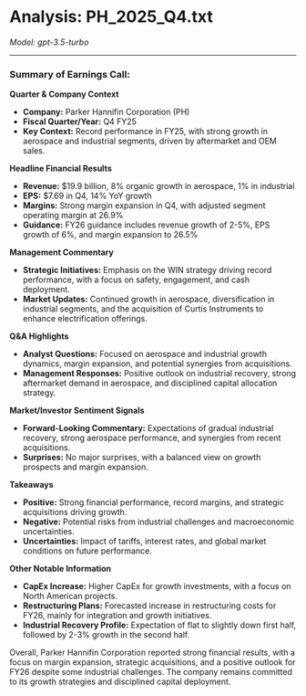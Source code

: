 # Analysis: PH_2025_Q4.txt

*Model: gpt-3.5-turbo*

---

### Summary of Earnings Call:

**Quarter & Company Context**
- **Company:** Parker Hannifin Corporation (PH)
- **Fiscal Quarter/Year:** Q4 FY25
- **Key Context:** Record performance in FY25, with strong growth in aerospace and industrial segments, driven by aftermarket and OEM sales.

**Headline Financial Results**
- **Revenue:** $19.9 billion, 8% organic growth in aerospace, 1% in industrial
- **EPS:** $7.69 in Q4, 14% YoY growth
- **Margins:** Strong margin expansion in Q4, with adjusted segment operating margin at 26.9%
- **Guidance:** FY26 guidance includes revenue growth of 2-5%, EPS growth of 6%, and margin expansion to 26.5%

**Management Commentary**
- **Strategic Initiatives:** Emphasis on the WIN strategy driving record performance, with a focus on safety, engagement, and cash deployment.
- **Market Updates:** Continued growth in aerospace, diversification in industrial segments, and the acquisition of Curtis Instruments to enhance electrification offerings.

**Q&A Highlights**
- **Analyst Questions:** Focused on aerospace and industrial growth dynamics, margin expansion, and potential synergies from acquisitions.
- **Management Responses:** Positive outlook on industrial recovery, strong aftermarket demand in aerospace, and disciplined capital allocation strategy.

**Market/Investor Sentiment Signals**
- **Forward-Looking Commentary:** Expectations of gradual industrial recovery, strong aerospace performance, and synergies from recent acquisitions.
- **Surprises:** No major surprises, with a balanced view on growth prospects and margin expansion.

**Takeaways**
- **Positive:** Strong financial performance, record margins, and strategic acquisitions driving growth.
- **Negative:** Potential risks from industrial challenges and macroeconomic uncertainties.
- **Uncertainties:** Impact of tariffs, interest rates, and global market conditions on future performance.

**Other Notable Information**
- **CapEx Increase:** Higher CapEx for growth investments, with a focus on North American projects.
- **Restructuring Plans:** Forecasted increase in restructuring costs for FY26, mainly for integration and growth initiatives.
- **Industrial Recovery Profile:** Expectation of flat to slightly down first half, followed by 2-3% growth in the second half.

Overall, Parker Hannifin Corporation reported strong financial results, with a focus on margin expansion, strategic acquisitions, and a positive outlook for FY26 despite some industrial challenges. The company remains committed to its growth strategies and disciplined capital deployment.